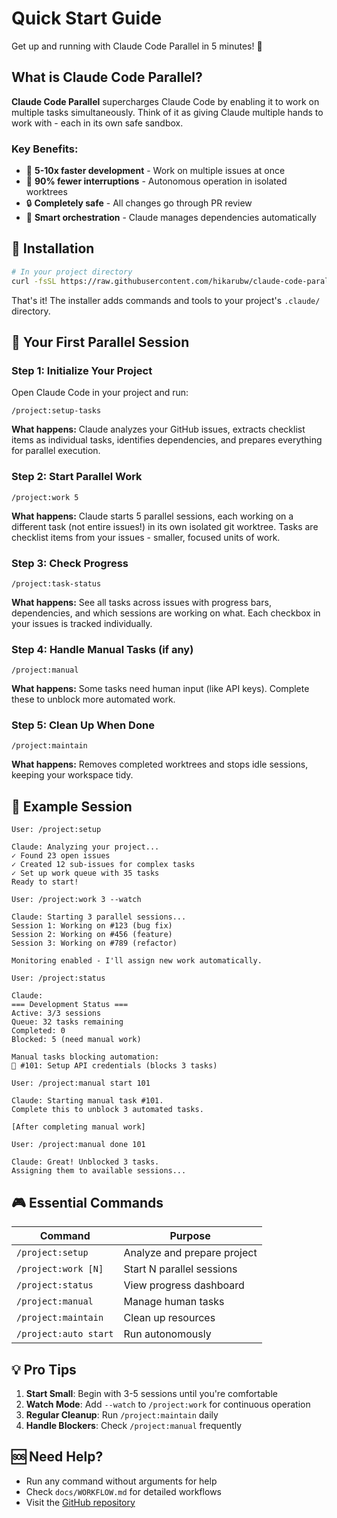 # Quick Start Guide

Get up and running with Claude Code Parallel in 5 minutes! 🚀

## What is Claude Code Parallel?

**Claude Code Parallel** supercharges Claude Code by enabling it to work on multiple tasks simultaneously. Think of it as giving Claude multiple hands to work with - each in its own safe sandbox.

### Key Benefits:
- 🚀 **5-10x faster development** - Work on multiple issues at once
- 🤖 **90% fewer interruptions** - Autonomous operation in isolated worktrees  
- 🔒 **Completely safe** - All changes go through PR review
- 🧠 **Smart orchestration** - Claude manages dependencies automatically

## 🚀 Installation

```bash
# In your project directory
curl -fsSL https://raw.githubusercontent.com/hikarubw/claude-code-parallel/main/install.sh | bash
```

That's it! The installer adds commands and tools to your project's `.claude/` directory.

## 🎯 Your First Parallel Session

### Step 1: Initialize Your Project

Open Claude Code in your project and run:

```
/project:setup-tasks
```

**What happens:** Claude analyzes your GitHub issues, extracts checklist items as individual tasks, identifies dependencies, and prepares everything for parallel execution.

### Step 2: Start Parallel Work

```
/project:work 5
```

**What happens:** Claude starts 5 parallel sessions, each working on a different task (not entire issues!) in its own isolated git worktree. Tasks are checklist items from your issues - smaller, focused units of work.

### Step 3: Check Progress

```
/project:task-status
```

**What happens:** See all tasks across issues with progress bars, dependencies, and which sessions are working on what. Each checkbox in your issues is tracked individually.

### Step 4: Handle Manual Tasks (if any)

```
/project:manual
```

**What happens:** Some tasks need human input (like API keys). Complete these to unblock more automated work.

### Step 5: Clean Up When Done

```
/project:maintain
```

**What happens:** Removes completed worktrees and stops idle sessions, keeping your workspace tidy.

## 📘 Example Session

```
User: /project:setup

Claude: Analyzing your project...
✓ Found 23 open issues
✓ Created 12 sub-issues for complex tasks
✓ Set up work queue with 35 tasks
Ready to start!

User: /project:work 3 --watch

Claude: Starting 3 parallel sessions...
Session 1: Working on #123 (bug fix)
Session 2: Working on #456 (feature)
Session 3: Working on #789 (refactor)

Monitoring enabled - I'll assign new work automatically.

User: /project:status

Claude: 
=== Development Status ===
Active: 3/3 sessions
Queue: 32 tasks remaining
Completed: 0
Blocked: 5 (need manual work)

Manual tasks blocking automation:
🚨 #101: Setup API credentials (blocks 3 tasks)

User: /project:manual start 101

Claude: Starting manual task #101.
Complete this to unblock 3 automated tasks.

[After completing manual work]

User: /project:manual done 101

Claude: Great! Unblocked 3 tasks.
Assigning them to available sessions...
```

## 🎮 Essential Commands

| Command | Purpose |
|---------|---------|
| `/project:setup` | Analyze and prepare project |
| `/project:work [N]` | Start N parallel sessions |
| `/project:status` | View progress dashboard |
| `/project:manual` | Manage human tasks |
| `/project:maintain` | Clean up resources |
| `/project:auto start` | Run autonomously |

## 💡 Pro Tips

1. **Start Small**: Begin with 3-5 sessions until you're comfortable
2. **Watch Mode**: Add `--watch` to `/project:work` for continuous operation
3. **Regular Cleanup**: Run `/project:maintain` daily
4. **Handle Blockers**: Check `/project:manual` frequently

## 🆘 Need Help?

- Run any command without arguments for help
- Check `docs/WORKFLOW.md` for detailed workflows
- Visit the [GitHub repository](https://github.com/hikarubw/claude-code-parallel)